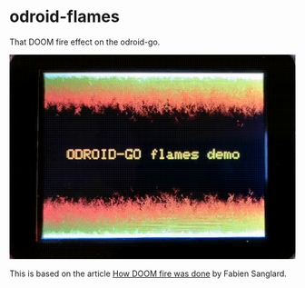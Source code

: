 # odroid-flames

That DOOM fire effect on the odroid-go.

![flames-gif](doom-flames.gif)

This is based on the article [How DOOM fire was done] by Fabien Sanglard.

[How DOOM fire was done]: http://fabiensanglard.net/doom_fire_psx/
